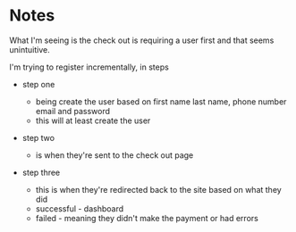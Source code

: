 # Notes

What I'm seeing is the check out is requiring a user first and that seems unintuitive.

I'm trying to register incrementally, in steps

- step one
  - being create the user based on first name last name, phone number email and password
  - this will at least create the user

- step two
  - is when they're sent to the check out page

- step three
  - this is when they're redirected back to the site based on what they did
  - successful - dashboard
  - failed - meaning they didn't make the payment or had errors
